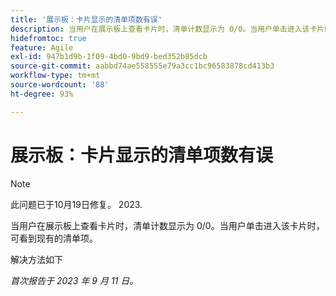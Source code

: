 ```yaml
---
title: '展示板：卡片显示的清单项数有误'
description: 当用户在展示板上查看卡片时，清单计数显示为 0/0。当用户单击进入该卡片时，可看到现有的清单项。
hidefromtoc: true
feature: Agile
exl-id: 947b1d9b-1f09-4bd0-9bd9-bed352b85dcb
source-git-commit: aabbd74ae558555e79a3cc1bc96583878cd413b3
workflow-type: tm+mt
source-wordcount: '88'
ht-degree: 93%

---
```


# 展示板：卡片显示的清单项数有误

>[!NOTE]
>
>此问题已于10月19日修复。 2023.

当用户在展示板上查看卡片时，清单计数显示为 0/0。当用户单击进入该卡片时，可看到现有的清单项。

解决方法如下

_首次报告于 2023 年 9 月 11 日。_
